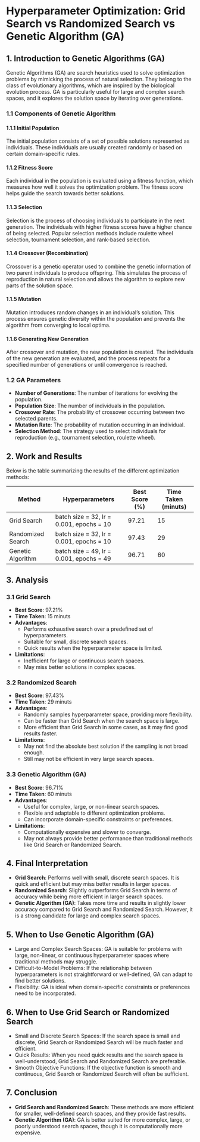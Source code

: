 # Hyperparameter Optimization: Grid Search vs Randomized Search vs Genetic Algorithm (GA)

## 1. Introduction to Genetic Algorithms (GA)

Genetic Algorithms (GA) are search heuristics used to solve optimization problems by mimicking the process of natural selection. They belong to the class of evolutionary algorithms, which are inspired by the biological evolution process. GA is particularly useful for large and complex search spaces, and it explores the solution space by iterating over generations.

### 1.1 Components of Genetic Algorithm

#### 1.1.1 Initial Population
The initial population consists of a set of possible solutions represented as individuals. These individuals are usually created randomly or based on certain domain-specific rules.

#### 1.1.2 Fitness Score
Each individual in the population is evaluated using a fitness function, which measures how well it solves the optimization problem. The fitness score helps guide the search towards better solutions.

#### 1.1.3 Selection
Selection is the process of choosing individuals to participate in the next generation. The individuals with higher fitness scores have a higher chance of being selected. Popular selection methods include roulette wheel selection, tournament selection, and rank-based selection.

#### 1.1.4 Crossover (Recombination)
Crossover is a genetic operator used to combine the genetic information of two parent individuals to produce offspring. This simulates the process of reproduction in natural selection and allows the algorithm to explore new parts of the solution space.

#### 1.1.5 Mutation
Mutation introduces random changes in an individual’s solution. This process ensures genetic diversity within the population and prevents the algorithm from converging to local optima.

#### 1.1.6 Generating New Generation
After crossover and mutation, the new population is created. The individuals of the new generation are evaluated, and the process repeats for a specified number of generations or until convergence is reached.

### 1.2 GA Parameters

- **Number of Generations**: The number of iterations for evolving the population.
- **Population Size**: The number of individuals in the population.
- **Crossover Rate**: The probability of crossover occurring between two selected parents.
- **Mutation Rate**: The probability of mutation occurring in an individual.
- **Selection Method**: The strategy used to select individuals for reproduction (e.g., tournament selection, roulette wheel).

## 2. Work and Results

Below is the table summarizing the results of the different optimization methods:

| Method              | Hyperparameters               | Best Score (%) | Time Taken (minuts) |
|---------------------|-------------------------------|----------------|-----------------------|
| Grid Search         | batch size = 32, lr = 0.001, epochs = 10 | 97.21         | 15                    |
| Randomized Search   | batch size = 32, lr = 0.001, epochs = 10 | 97.43         | 29                    |
| Genetic Algorithm   | batch size = 49, lr = 0.001, epochs = 49 | 96.71         | 60                    |

## 3. Analysis

### 3.1 Grid Search
- **Best Score**: 97.21%
- **Time Taken**: 15 minuts
- **Advantages**:
  - Performs exhaustive search over a predefined set of hyperparameters.
  - Suitable for small, discrete search spaces.
  - Quick results when the hyperparameter space is limited.
- **Limitations**:
  - Inefficient for large or continuous search spaces.
  - May miss better solutions in complex spaces.

### 3.2 Randomized Search
- **Best Score**: 97.43%
- **Time Taken**: 29 minuts
- **Advantages**:
  - Randomly samples hyperparameter space, providing more flexibility.
  - Can be faster than Grid Search when the search space is large.
  - More efficient than Grid Search in some cases, as it may find good results faster.
- **Limitations**:
  - May not find the absolute best solution if the sampling is not broad enough.
  - Still may not be efficient in very large search spaces.

### 3.3 Genetic Algorithm (GA)
- **Best Score**: 96.71%
- **Time Taken**: 60 minuts
- **Advantages**:
  - Useful for complex, large, or non-linear search spaces.
  - Flexible and adaptable to different optimization problems.
  - Can incorporate domain-specific constraints or preferences.
- **Limitations**:
  - Computationally expensive and slower to converge.
  - May not always provide better performance than traditional methods like Grid Search or Randomized Search.

## 4. Final Interpretation

- **Grid Search**: Performs well with small, discrete search spaces. It is quick and efficient but may miss better results in larger spaces.
- **Randomized Search**: Slightly outperforms Grid Search in terms of accuracy while being more efficient in larger search spaces.
- **Genetic Algorithm (GA)**: Takes more time and results in slightly lower accuracy compared to Grid Search and Randomized Search. However, it is a strong candidate for large and complex search spaces.

## 5. When to Use Genetic Algorithm (GA)
- Large and Complex Search Spaces: GA is suitable for problems with large, non-linear, or continuous hyperparameter spaces where traditional methods may struggle.
- Difficult-to-Model Problems: If the relationship between hyperparameters is not straightforward or well-defined, GA can adapt to find better solutions.
- Flexibility: GA is ideal when domain-specific constraints or preferences need to be incorporated.

## 6. When to Use Grid Search or Randomized Search
- Small and Discrete Search Spaces: If the search space is small and discrete, Grid Search or Randomized Search will be much faster and efficient.
- Quick Results: When you need quick results and the search space is well-understood, Grid Search and Randomized Search are preferable.
- Smooth Objective Functions: If the objective function is smooth and continuous, Grid Search or Randomized Search will often be sufficient.

## 7. Conclusion
- **Grid Search and Randomized Search**: These methods are more efficient for smaller, well-defined search spaces, and they provide fast results.
- **Genetic Algorithm (GA)**: GA is better suited for more complex, large, or poorly understood search spaces, though it is computationally more expensive.
